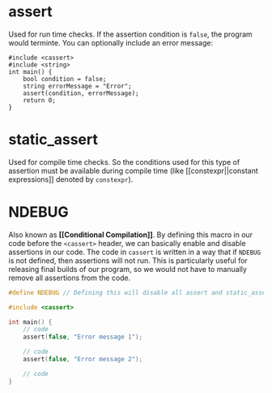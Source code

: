 # assert
Used for run time checks. If the assertion condition is `false`, the program would terminte. You can optionally include an error message:
```
#include <cassert>
#include <string>
int main() {
	bool condition = false;
	string errorMessage = "Error";
	assert(condition, errorMessage);
	return 0;
}
```

# static_assert
Used for compile time checks. So the conditions used for this type of assertion must be available during compile time (like [[constexpr||constant expressions]] denoted by `constexpr`).

# NDEBUG
Also known as **[[Conditional Compilation]]**.
By defining this macro in our code before the `<cassert>` header, we can basically enable and disable assertions in our code. The code in `cassert` is written in a way that if `NDEBUG` is not defined, then assertions will not run. This is particularly useful for releasing final builds of our program, so we would not have to manually remove all assertions from the code.
```c
#define NDEBUG // Defining this will disable all assert and static_assert checks in the code. NOTE: must define it BEFORE cassert

#include <cassert>

int main() {
	// code
	assert(false, "Error message 1");

	// code
	assert(false, "Error message 2");

	// code
}
```
